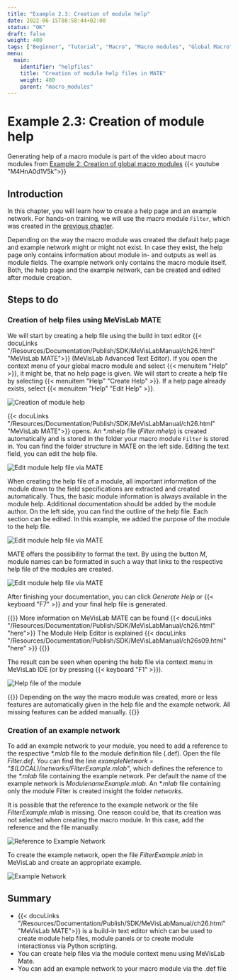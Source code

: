 ```yaml
---
title: "Example 2.3: Creation of module help"
date: 2022-06-15T08:58:44+02:00
status: "OK"
draft: false
weight: 400
tags: ["Beginner", "Tutorial", "Macro", "Macro modules", "Global Macro", "Help"]
menu: 
  main:
    identifier: "helpfiles"
    title: "Creation of module help files in MATE"
    weight: 400
    parent: "macro_modules"
---
```

# Example 2.3: Creation of module help

Generating help of a macro module is part of the video about macro modules from [Example 2: Creation of global macro modules](/tutorials/basicmechanisms/macromodules/globalmacromodules)
{{< youtube "M4HnA0d1V5k">}}

## Introduction

In this chapter, you will learn how to create a help page and an example network. For hands-on training, we will use the macro module `Filter`, which was created in the [previous chapter](/tutorials/basicmechanisms/macromodules/globalmacromodules).

Depending on the way the macro module was created the default help page and example network might or might not exist. In case they exist, the help page only contains information about module in- and outputs as well as module fields. The example network only contains the macro module itself. Both, the help page and the example network, can be created and edited after module creation.

## Steps to do
### Creation of help files using MeVisLab MATE
We will start by creating a help file using the build in text editor {{< docuLinks "/Resources/Documentation/Publish/SDK/MeVisLabManual/ch26.html" "MeVisLab MATE">}} (MeVisLab Advanced Text Editor). If you open the context menu of your global macro module and select {{< menuitem "Help" >}}, it might be, that no help page is given. We will start to create a help file by selecting {{< menuitem "Help" "Create Help" >}}. If a help page already exists, select {{< menuitem "Help" "Edit Help" >}}.

[//]: <> (MVL-653)

![Creation of module help](/images/tutorials/basicmechanics/GUI_06.png "Creation of module help")

{{< docuLinks "/Resources/Documentation/Publish/SDK/MeVisLabManual/ch26.html" "MeVisLab MATE">}} opens. An \*.mhelp file (*Filter.mhelp*) is created automatically and is stored in the folder your macro module `Filter` is stored in. You can find the folder structure in MATE on the left side. Editing the text field, you can edit the help file. 

[//]: <> (MVL-653)

![Edit module help file via MATE](/images/tutorials/basicmechanics/GUI_07.png "Edit module help file via MATE")

When creating the help file of a module, all important information of the
module down to the field specifications are extracted and created automatically. Thus, the
basic module information is always available in the module
help. Additional documentation should be added by the module author. On the left
side, you can find the outline of the help file. Each section can be
edited. In this example, we added the purpose of the module
to the help file.

![Edit module help file via MATE](/images/tutorials/basicmechanics/GUI_08.png "Edit module help file via MATE")

MATE offers the possibility to format the text. By using the button *M*, module names can be formatted in such a way that links to the respective help file of the modules are created.

![Edit module help file via MATE](/images/tutorials/basicmechanics/GUI_08_2.png "Edit module help file via MATE")

After finishing your documentation, you can click *Generate Help* or {{< keyboard "F7" >}} and your final help file is generated.

{{<alert class="info" caption="Extra Infos">}}
More information on MeVisLab MATE can be found {{< docuLinks "/Resources/Documentation/Publish/SDK/MeVisLabManual/ch26.html" "here">}}
The Module Help Editor is explained {{< docuLinks "/Resources/Documentation/Publish/SDK/MeVisLabManual/ch26s09.html" "here" >}}
{{</alert>}}

[//]: <> (MVL-653)

The result can be seen when opening the help file via context menu in MeVisLab IDE (or by pressing {{< keyboard "F1" >}}).

![Help file of the module](/images/tutorials/basicmechanics/GUI_09.png "Help file of the module")

{{<alert class="warning" caption="Watch out">}}
Depending on the way the macro module was created, more or less features are automatically given in the help file and the example network. All missing features can be added manually.
{{</alert>}}

### Creation of an example network
To add an example network to your module, you need to add a reference to the respective *\*.mlab* file to the module definition file (.def). Open the file *Filter.def*. You can find the line *exampleNetwork     = "$(LOCAL)/networks/FilterExample.mlab"*, which defines the reference to the *\*.mlab* file containing the example network. Per default the name of the example network is *ModulenameExample.mlab*. An *\*.mlab* file containing only the module Filter is created insight the folder *networks*.

It is possible that the reference to the example network or the file *FilterExample.mlab* is missing. One reason could be, that its creation was not selected when creating the macro module. In this case, add the reference and the file manually.

![Reference to Example Network](/images/tutorials/basicmechanics/ExpNetwork_01.png "Reference to Example Network")

To create the example network, open the file *FilterExample.mlab* in MeVisLab and create an appropriate example.

![Example Network](/images/tutorials/basicmechanics/ExpNetwork_02.png "Example Network")


## Summary
* {{< docuLinks "/Resources/Documentation/Publish/SDK/MeVisLabManual/ch26.html" "MeVisLab MATE">}} is a build-in text editor which can be used to create module help files, module panels or to create module interactionss via Python scripting.
* You can create help files via the module context menu using MeVisLab Mate.
* You can add an example network to your macro module via the .def file

[//]: <> (MVL-653)